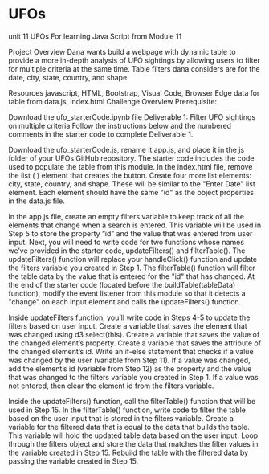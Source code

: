 # UFOs
 unit 11
UFOs
For learning Java Script from Module 11

Project Overview
Dana wants build a webpage with dynamic table to provide a more in-depth analysis of UFO sightings by allowing users to filter for multiple criteria at the same time. Table filters dana considers are for the date, city, state, country, and shape

Resources
javascript, HTML, Bootstrap, Visual Code, Browser Edge
data for table from data.js, index.html
Challenge Overview
Prerequisite:

Download the ufo_starterCode.ipynb file
Deliverable 1: Filter UFO sightings on multiple criteria
Follow the instructions below and the numbered comments in the starter code to complete Deliverable 1.

Download the ufo_starterCode.js, rename it app.js, and place it in the js folder of your UFOs GitHub repository. The starter code includes the code used to populate the table from this module.
In the index.html file, remove the list (
) element that creates the button.
Create four more list elements: city, state, country, and shape. These will be similar to the "Enter Date" list element. Each element should have the same "id" as the object properties in the data.js file.


In the app.js file, create an empty filters variable to keep track of all the elements that change when a search is entered. This variable will be used in Step
5 to store the property “id” and the value that was entered from user input.
Next, you will need to write code for two functions whose names we’ve provided in the starter code, updateFilters() and filterTable().
The updateFilters() function will replace your handleClick() function and update the filters variable you created in Step 1.
The filterTable() function will filter the table data by the value that is entered for the "id" that has changed.
At the end of the starter code (located before the buildTable(tableData) function), modify the event listener from this module so that it detects a "change" on each input element and calls the updateFilters() function.


Inside updateFilters function, you’ll write code in Steps 4-5 to update the filters based on user input.
Create a variable that saves the element that was changed using d3.select(this).
Create a variable that saves the value of the changed element’s property.
Create a variable that saves the attribute of the changed element’s id.
Write an if-else statement that checks if a value was changed by the user (variable from Step 11). If a value was changed, add the element’s id (variable from Step 12) as the property and the value that was changed to the filters variable you created in Step 1. If a value was not entered, then clear the element id from the filters variable.


Inside the updateFilters() function, call the filterTable() function that will be used in Step 15.
In the filterTable() function, write code to filter the table based on the user input that is stored in the filters variable.
Create a variable for the filtered data that is equal to the data that builds the table. This variable will hold the updated table data based on the user input.
Loop through the filters object and store the data that matches the filter values in the variable created in Step 15.
Rebuild the table with the filtered data by passing the variable created in Step 15.
